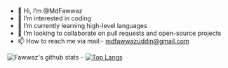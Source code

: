 - 👋 Hi, I’m @MdFawwaz
- 👀 I’m interested in coding
- 🌱 I’m currently learning high-level languages
- 💞️ I’m looking to collaborate on pull requests and open-source projects
- 📫 How to reach me via mail:- mdfawwazuddin@gmail.com

<!---
MdFawwaz/MdFawwaz is a ✨ special ✨ repository because its `README.md` (this file) appears on your GitHub profile.
You can click the Preview link to take a look at your changes.
--->
![Fawwaz's github stats](https://github-readme-stats.vercel.app/api?username=mdfawwaz) - [![Top Langs](https://github-readme-stats.vercel.app/api/top-langs/?username=mdfawwaz)](https://github.com/anuraghazra/github-readme-stats)


